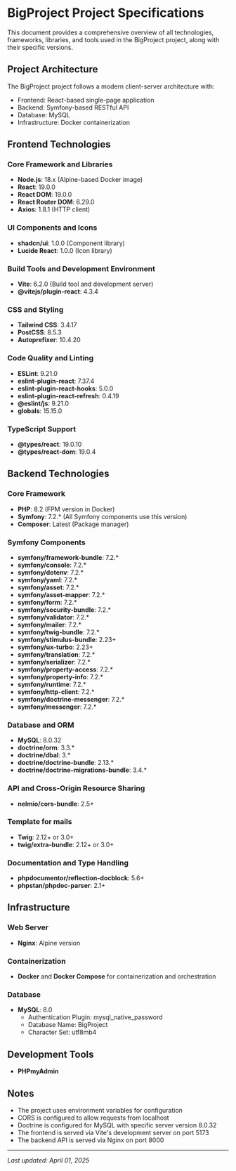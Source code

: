 # BigProject Project Specifications

This document provides a comprehensive overview of all technologies, frameworks, libraries, and tools used in the BigProject project, along with their specific versions.

## Project Architecture

The BigProject project follows a modern client-server architecture with:
- Frontend: React-based single-page application
- Backend: Symfony-based RESTful API
- Database: MySQL
- Infrastructure: Docker containerization

## Frontend Technologies

### Core Framework and Libraries
- **Node.js**: 18.x (Alpine-based Docker image)
- **React**: 19.0.0
- **React DOM**: 19.0.0
- **React Router DOM**: 6.29.0
- **Axios**: 1.8.1 (HTTP client)

### UI Components and Icons
- **shadcn/ui**: 1.0.0 (Component library)
- **Lucide React**: 1.0.0 (Icon library)

### Build Tools and Development Environment
- **Vite**: 6.2.0 (Build tool and development server)
- **@vitejs/plugin-react**: 4.3.4

### CSS and Styling
- **Tailwind CSS**: 3.4.17
- **PostCSS**: 8.5.3
- **Autoprefixer**: 10.4.20

### Code Quality and Linting
- **ESLint**: 9.21.0
- **eslint-plugin-react**: 7.37.4
- **eslint-plugin-react-hooks**: 5.0.0
- **eslint-plugin-react-refresh**: 0.4.19
- **@eslint/js**: 9.21.0
- **globals**: 15.15.0

### TypeScript Support
- **@types/react**: 19.0.10
- **@types/react-dom**: 19.0.4

## Backend Technologies

### Core Framework
- **PHP**: 8.2 (FPM version in Docker)
- **Symfony**: 7.2.* (All Symfony components use this version)
- **Composer**: Latest (Package manager)

### Symfony Components
- **symfony/framework-bundle**: 7.2.*
- **symfony/console**: 7.2.*
- **symfony/dotenv**: 7.2.*
- **symfony/yaml**: 7.2.*
- **symfony/asset**: 7.2.*
- **symfony/asset-mapper**: 7.2.*
- **symfony/form**: 7.2.*
- **symfony/security-bundle**: 7.2.*
- **symfony/validator**: 7.2.*
- **symfony/mailer**: 7.2.*
- **symfony/twig-bundle**: 7.2.*
- **symfony/stimulus-bundle**: 2.23+
- **symfony/ux-turbo**: 2.23+
- **symfony/translation**: 7.2.*
- **symfony/serializer**: 7.2.*
- **symfony/property-access**: 7.2.*
- **symfony/property-info**: 7.2.*
- **symfony/runtime**: 7.2.*
- **symfony/http-client**: 7.2.*
- **symfony/doctrine-messenger**: 7.2.*
- **symfony/messenger**: 7.2.*

### Database and ORM
- **MySQL**: 8.0.32
- **doctrine/orm**: 3.3.*
- **doctrine/dbal**: 3.*
- **doctrine/doctrine-bundle**: 2.13.*
- **doctrine/doctrine-migrations-bundle**: 3.4.*

### API and Cross-Origin Resource Sharing
- **nelmio/cors-bundle**: 2.5+

### Template for mails
- **Twig**: 2.12+ or 3.0+
- **twig/extra-bundle**: 2.12+ or 3.0+

### Documentation and Type Handling
- **phpdocumentor/reflection-docblock**: 5.6+
- **phpstan/phpdoc-parser**: 2.1+

## Infrastructure

### Web Server
- **Nginx**: Alpine version

### Containerization
- **Docker** and **Docker Compose** for containerization and orchestration

### Database
- **MySQL**: 8.0
  - Authentication Plugin: mysql_native_password
  - Database Name: BigProject
  - Character Set: utf8mb4

## Development Tools
- **PHPmyAdmin**

## Notes
- The project uses environment variables for configuration
- CORS is configured to allow requests from localhost
- Doctrine is configured for MySQL with specific server version 8.0.32
- The frontend is served via Vite's development server on port 5173
- The backend API is served via Nginx on port 8000

---

*Last updated: April 01, 2025*
